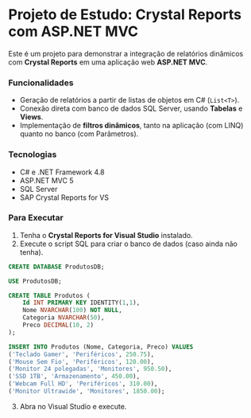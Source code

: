 # Projeto de Estudo: Crystal Reports com ASP.NET MVC

Este é um projeto para demonstrar a integração de relatórios dinâmicos com **Crystal Reports** em uma aplicação web **ASP.NET MVC**.

### Funcionalidades

* Geração de relatórios a partir de listas de objetos em C# (`List<T>`).
* Conexão direta com banco de dados SQL Server, usando **Tabelas** e **Views**.
* Implementação de **filtros dinâmicos**, tanto na aplicação (com LINQ) quanto no banco (com Parâmetros).

### Tecnologias

* C# e .NET Framework 4.8
* ASP.NET MVC 5
* SQL Server
* SAP Crystal Reports for VS

### Para Executar

1.  Tenha o **Crystal Reports for Visual Studio** instalado.
2.  Execute o script SQL para criar o banco de dados (caso ainda não tenha).
```sql
CREATE DATABASE ProdutosDB;

USE ProdutosDB;

CREATE TABLE Produtos (
    Id INT PRIMARY KEY IDENTITY(1,1),
    Nome NVARCHAR(100) NOT NULL,
    Categoria NVARCHAR(50),
    Preco DECIMAL(10, 2)
);

INSERT INTO Produtos (Nome, Categoria, Preco) VALUES
('Teclado Gamer', 'Periféricos', 250.75),
('Mouse Sem Fio', 'Periféricos', 120.00),
('Monitor 24 polegadas', 'Monitores', 950.50),
('SSD 1TB', 'Armazenamento', 450.00),
('Webcam Full HD', 'Periféricos', 310.00),
('Monitor Ultrawide', 'Monitores', 1850.00);
```

3.  Abra no Visual Studio e execute.